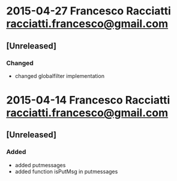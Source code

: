 # 2015-04-27  Francesco Racciatti  <racciatti.francesco@gmail.com>
## [Unreleased]
### Changed
- changed globalfilter implementation


# 2015-04-14  Francesco Racciatti  <racciatti.francesco@gmail.com>
## [Unreleased]
### Added
- added putmessages
- added function isPutMsg in putmessages
